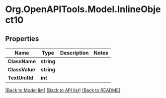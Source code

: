 
# Org.OpenAPITools.Model.InlineObject10

## Properties

Name | Type | Description | Notes
------------ | ------------- | ------------- | -------------
**ClassName** | **string** |  | 
**ClassValue** | **string** |  | 
**TextUnitId** | **int** |  | 

[[Back to Model list]](../README.md#documentation-for-models)
[[Back to API list]](../README.md#documentation-for-api-endpoints)
[[Back to README]](../README.md)

